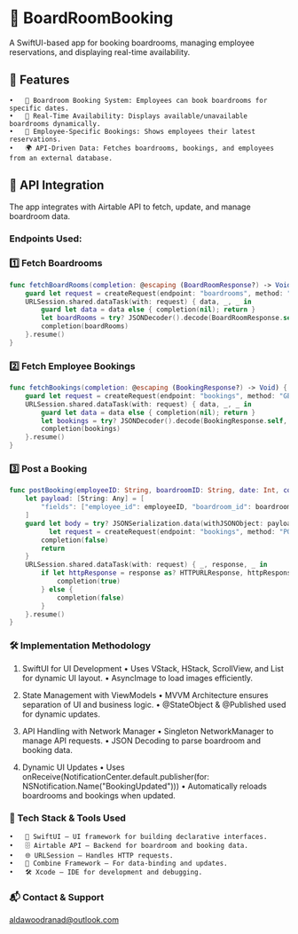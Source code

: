 # 🏢 BoardRoomBooking

A SwiftUI-based app for booking boardrooms, managing employee reservations, and displaying real-time availability.

## 📌 Features

	•	📅 Boardroom Booking System: Employees can book boardrooms for specific dates.
	•	🔄 Real-Time Availability: Displays available/unavailable boardrooms dynamically.
	•	👥 Employee-Specific Bookings: Shows employees their latest reservations.
	•	🌍 API-Driven Data: Fetches boardrooms, bookings, and employees from an external database.

## 🔗 API Integration

The app integrates with Airtable API to fetch, update, and manage boardroom data.

### Endpoints Used:

### 1️⃣ Fetch Boardrooms 

```swift
func fetchBoardRooms(completion: @escaping (BoardRoomResponse?) -> Void) {
    guard let request = createRequest(endpoint: "boardrooms", method: "GET") else { return }
    URLSession.shared.dataTask(with: request) { data, _, _ in
        guard let data = data else { completion(nil); return }
        let boardRooms = try? JSONDecoder().decode(BoardRoomResponse.self, from: data)
        completion(boardRooms)
    }.resume()
}
```


### 2️⃣ Fetch Employee Bookings

```swift
func fetchBookings(completion: @escaping (BookingResponse?) -> Void) {
    guard let request = createRequest(endpoint: "bookings", method: "GET") else { return }
    URLSession.shared.dataTask(with: request) { data, _, _ in
        guard let data = data else { completion(nil); return }
        let bookings = try? JSONDecoder().decode(BookingResponse.self, from: data)
        completion(bookings)
    }.resume()
}
```

### 3️⃣ Post a Booking

```swift
func postBooking(employeeID: String, boardroomID: String, date: Int, completion: @escaping (Bool) -> Void) {
    let payload: [String: Any] = [
        "fields": ["employee_id": employeeID, "boardroom_id": boardroomID, "date": date]
    ]
    guard let body = try? JSONSerialization.data(withJSONObject: payload, options: []),
          let request = createRequest(endpoint: "bookings", method: "POST", body: body) else {
        completion(false)
        return
    }
    URLSession.shared.dataTask(with: request) { _, response, _ in
        if let httpResponse = response as? HTTPURLResponse, httpResponse.statusCode == 200 {
            completion(true)
        } else {
            completion(false)
        }
    }.resume()
}
```

### 🛠 Implementation Methodology

1. SwiftUI for UI Development
	•	Uses VStack, HStack, ScrollView, and List for dynamic UI layout.
	•	AsyncImage to load images efficiently.

2. State Management with ViewModels
	•	MVVM Architecture ensures separation of UI and business logic.
	•	@StateObject & @Published used for dynamic updates.

3. API Handling with Network Manager
	•	Singleton NetworkManager to manage API requests.
	•	JSON Decoding to parse boardroom and booking data.

4. Dynamic UI Updates
	•	Uses onReceive(NotificationCenter.default.publisher(for: NSNotification.Name("BookingUpdated")))
	•	Automatically reloads boardrooms and bookings when updated.


### 🔧 Tech Stack & Tools Used

	•	📱 SwiftUI – UI framework for building declarative interfaces.
	•	🗄️ Airtable API – Backend for boardroom and booking data.
	•	🌐 URLSession – Handles HTTP requests.
	•	🔄 Combine Framework – For data-binding and updates.
	•	🛠 Xcode – IDE for development and debugging.


 ### 📬 Contact & Support
 aldawoodranad@outlook.com
